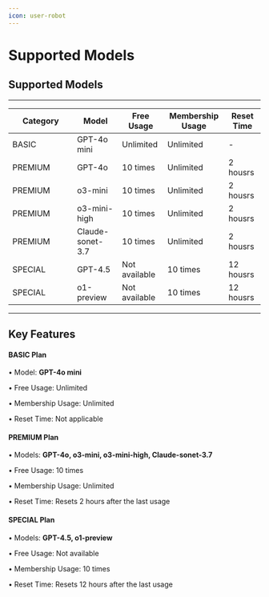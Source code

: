 ```yaml
---
icon: user-robot
---
```


# Supported Models

## Supported Models&#x20;

***

<table><thead><tr><th width="113.1328125">Category</th><th>Model</th><th>Free Usage</th><th>Membership Usage</th><th>Reset Time</th></tr></thead><tbody><tr><td>BASIC</td><td>GPT-4o mini</td><td>Unlimited</td><td>Unlimited</td><td>-</td></tr><tr><td>PREMIUM</td><td>GPT-4o</td><td>10 times</td><td>Unlimited</td><td>2 housrs</td></tr><tr><td>PREMIUM</td><td>o3-mini</td><td>10 times</td><td>Unlimited</td><td>2 housrs</td></tr><tr><td>PREMIUM</td><td>o3-mini-high</td><td>10 times</td><td>Unlimited</td><td>2 housrs</td></tr><tr><td>PREMIUM</td><td>Claude-sonet-3.7</td><td>10 times</td><td>Unlimited</td><td>2 housrs</td></tr><tr><td>SPECIAL</td><td>GPT-4.5</td><td>Not available</td><td>10 times</td><td>12 housrs</td></tr><tr><td>SPECIAL</td><td>o1-preview</td><td>Not available</td><td>10 times</td><td>12 housrs</td></tr></tbody></table>

***

## **Key Features**

#### **BASIC Plan**

• Model: **GPT-4o mini**

• Free Usage: Unlimited

• Membership Usage: Unlimited

• Reset Time: Not applicable

#### **PREMIUM Plan**

• Models: **GPT-4o, o3-mini, o3-mini-high, Claude-sonet-3.7**

• Free Usage: 10 times

• Membership Usage: Unlimited

• Reset Time: Resets 2 hours after the last usage

#### **SPECIAL Plan**

• Models: **GPT-4.5, o1-preview**

• Free Usage: Not available

• Membership Usage: 10 times

• Reset Time: Resets 12 hours after the last usage

